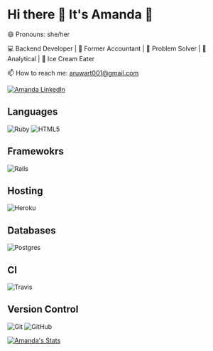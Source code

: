 # Hi there 👋 It's Amanda 🐑

<!--
**amcguire17/amcguire17** is a ✨ _special_ ✨ repository because its `README.md` (this file) appears on your GitHub profile.

Here are some ideas to get you started:

- 🔭 I’m currently working on ...
- 🌱 I’m currently learning ...
- 👯 I’m looking to collaborate on ...
- 🤔 I’m looking for help with ...
- 💬 Ask me about ...
- 📫 How to reach me: ...
- 😄 Pronouns: ...
- ⚡ Fun fact: ...
-->

😄 Pronouns: she/her

💻 Backend Developer | 🧮 Former Accountant | 🧩 Problem Solver | 🤔 Analytical | 🍦 Ice Cream Eater

📫 How to reach me: aruwart001@gmail.com

[![Amanda LinkedIn](https://img.shields.io/badge/linkedin%20-%230077B5.svg?&style=for-the-badge&logo=linkedin&logoColor=white)](https://www.linkedin.com/in/amanda-e-mcguire/)

## Languages

![Ruby](https://img.shields.io/badge/ruby-%23CC342D.svg?style=for-the-badge&logo=ruby&logoColor=white)
![HTML5](https://img.shields.io/badge/html5-%23E34F26.svg?style=for-the-badge&logo=html5&logoColor=white)

## Framewokrs
![Rails](https://img.shields.io/badge/rails%20-%23CC0000.svg?&style=for-the-badge&logo=ruby-on-rails&logoColor=white)

## Hosting
![Heroku](https://img.shields.io/badge/heroku%20-%23430098.svg?&style=for-the-badge&logo=heroku&logoColor=white)

## Databases
![Postgres](https://img.shields.io/badge/postgres-%23316192.svg?&style=for-the-badge&logo=postgresql&logoColor=white)

## CI
![Travis](https://img.shields.io/badge/travisci%20-%232B2F33.svg?&style=for-the-badge&logo=travis&logoColor=white)

## Version Control
![Git](https://img.shields.io/badge/git%20-%23F05033.svg?&style=for-the-badge&logo=git&logoColor=white)
![GitHub](https://img.shields.io/badge/github%20-%23121011.svg?&style=for-the-badge&logo=github&logoColor=white)


[![Amanda's Stats](https://github-readme-stats.vercel.app/api?username=amcguire17&show_icons=true&theme=tokyonight)](https://github.com/amcguire17/github-readme-stats)
<!--
[![Top Langs](https://github-readme-stats.vercel.app/api/top-langs/?username=amcguire17&theme=tokyonight)](https://github.com/amcguire17/github-readme-stats)
-->
